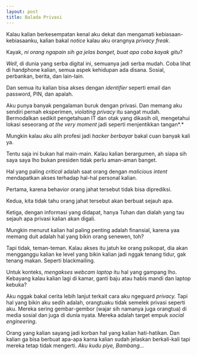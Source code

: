 ```yaml
---
layout: post
title: Balada Privasi
---
```


Kalau kalian berkesempatan kenal aku dekat dan mengamati kebiasaan-kebiasaanku, kalian bakal *notice* kalau aku orangnya *privacy freak*.

Kayak, *ni orang ngapain sih ga jelas banget, buat apa coba kayak gitu*?

*Well*, di dunia yang serba digital ini, semuanya jadi serba mudah. Coba lihat di handphone kalian, semua aspek kehidupan ada disana. Sosial, perbankan, berita, dan lain-lain.

<!--more-->

Dan semua itu kalian bisa akses dengan *identifier* seperti email dan password, PIN, dan apalah.

Aku punya banyak pengalaman buruk dengan privasi. Dan memang aku sendiri pernah eksperimen, *violating privacy* itu sangat mudah. Bermodalkan sedikit pengetahuan IT dan otak yang dikasih oli, mengetahui lokasi seseorang *at the very moment* jadi seperti menjentikkan tangan*.*

Mungkin kalau aku alih profesi jadi _hacker berbayar_ bakal cuan banyak kali ya.

Tentu saja ini bukan hal main-main. Kalau kalian berargumen, ah siapa sih saya saya lho bukan presiden tidak perlu aman-aman banget.

Hal yang paling *critical* adalah saat orang dengan *malicious intent* mendapatkan akses terhadap hal-hal personal kalian.

Pertama, karena behavior orang jahat tersebut tidak bisa diprediksi.

Kedua, kita tidak tahu orang jahat tersebut akan berbuat sejauh apa.

Ketiga, dengan informasi yang didapat, hanya Tuhan dan dialah yang tau sejauh apa privasi kalian akan digali.

Mungkin menurut kalian hal paling penting adalah finansial, karena yaa memang duit adalah hal yang bikin orang senewen, toh?

Tapi tidak, teman-teman. Kalau akses itu jatuh ke orang psikopat, dia akan mengganggu kalian ke level yang bikin kalian jadi nggak tenang tidur, gak tenang makan. Seperti blackmailing.

Untuk konteks, *mengakses webcam laptop* itu hal yang gampang lho. Kebayang kalau kalian lagi di kamar, ganti baju atau habis mandi dan laptop kebuka?

Aku nggak bakal cerita lebih lanjut terkait cara aku ngeguard *privacy.* Tapi hal yang bikin aku sedih adalah, orangtuaku tidak semelek privasi seperti aku. Mereka sering gembar-gembor (wajar sih namanya juga orangtua) di media sosial dan juga di dunia nyata. Mereka adalah target empuk *social engineering*.

Orang yang kalian sayang jadi korban hal yang kalian hati-hatikan. Dan kalian ga bisa berbuat apa-apa karna kalian sudah jelaskan berkali-kali tapi mereka tetap tidak mengerti. *Aku kudu piye, Bambang...*